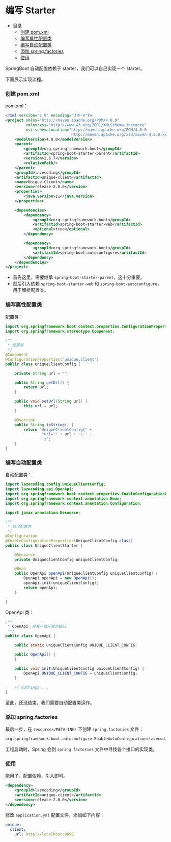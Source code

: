 # 编写 Starter

- 目录
  - [创建 pom.xml](#创建-pom.xml)
  - [编写属性配置类](#编写属性配置类)
  - [编写自动配置类](#编写自动配置类)
  - [添加 spring.factories](#添加-spring.factories)
  - [使用](#使用)

SpringBoot 自动配置依赖于 starter，我们可以自己实现一个 starter。

下面展示实现流程。

### 创建 pom.xml

pom.xml：

```xml
<?xml version="1.0" encoding="UTF-8"?>
<project xmlns="http://maven.apache.org/POM/4.0.0"
         xmlns:xsi="http://www.w3.org/2001/XMLSchema-instance"
         xsi:schemaLocation="http://maven.apache.org/POM/4.0.0
                             http://maven.apache.org/xsd/maven-4.0.0.xsd">
    <modelVersion>4.0.0</modelVersion>
    <parent>
        <groupId>org.springframework.boot</groupId>
        <artifactId>spring-boot-starter-parent</artifactId>
        <version>2.6.7</version>
        <relativePath/>
    </parent>
    <groupId>lazecoding</groupId>
    <artifactId>unique-client</artifactId>
    <name>Unique-Client</name>
    <version>release-2.0.0</version>
    <properties>
        <java.version>11</java.version>
    </properties>

    <dependencies>
        <dependency>
            <groupId>org.springframework.boot</groupId>
            <artifactId>spring-boot-starter-web</artifactId>
            <optional>true</optional>
        </dependency>

        <dependency>
            <groupId>org.springframework.boot</groupId>
            <artifactId>spring-boot-autoconfigure</artifactId>
        </dependency>
    </dependencies>
</project>
```

- 首先这里，需要继承 `spring-boot-starter-parent`，这十分重要。
- 然后引入依赖 `spring-boot-starter-web` 和 `spring-boot-autoconfigure`，用于解析配置类。

### 编写属性配置类

配置类：

```java
import org.springframework.boot.context.properties.ConfigurationProperties;
import org.springframework.stereotype.Component;

/**
 * 配置类
 */
@Component
@ConfigurationProperties("unique.client")
public class UniqueClientConfig {

    private String url = "";

    public String getUrl() {
        return url;
    }

    public void setUrl(String url) {
        this.url = url;
    }

    @Override
    public String toString() {
        return "UniqueClientConfig{" +
                "url='" + url + '\'' +
                '}';
    }
}
```

### 编写自动配置类

自动配置类：

```java
import lazecoding.config.UniqueClientConfig;
import lazecoding.api.OpenApi;
import org.springframework.boot.context.properties.EnableConfigurationProperties;
import org.springframework.context.annotation.Bean;
import org.springframework.context.annotation.Configuration;

import javax.annotation.Resource;

/**
 * 自动配置类
 */
@Configuration
@EnableConfigurationProperties(UniqueClientConfig.class)
public class UniqueClientStarter {

    @Resource
    private UniqueClientConfig uniqueClientConfig;

    @Bean
    public OpenApi openApi(UniqueClientConfig uniqueClientConfig) {
        OpenApi openApi = new OpenApi();
        openApi.init(uniqueClientConfig);
        return openApi;
    }

}
```

OpenApi 类：

```java
/**
 * OpenApi：对客户端开放的接口
 **/
public class OpenApi {

    public static UniqueClientConfig UNIQUE_CLIENT_CONFIG;

    public OpenApi() {
    }

    public void init(UniqueClientConfig uniqueClientConfig) {
        OpenApi.UNIQUE_CLIENT_CONFIG = uniqueClientConfig;
    }
    
    // dothings ...
}
```

至此，还没结束，我们需要自动配置类运作。

### 添加 spring.factories

最后一步，在 `resources/META-INF/` 下创建 `spring.factories` 文件：

```C
org.springframework.boot.autoconfigure.EnableAutoConfiguration=lazecoding.starter.UniqueClientStarter
```

工程启动时，Spring 会到 `spring.factories` 文件中寻找各个接口的实现类。

### 使用

能用了，配置依赖，引入即可。

```xml
<dependency>
    <groupId>lazecoding</groupId>
    <artifactId>unique-client</artifactId>
    <version>release-2.0.0</version>
</dependency>
```

修改 `application.yml` 配置文件，添加如下内容：

```yaml
unique:
  client:
    url: http://localhost:8090
```

